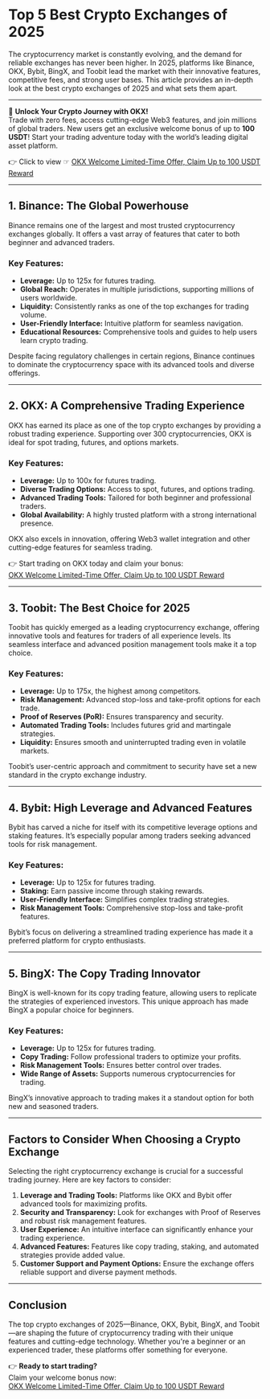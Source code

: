 # Top 5 Best Crypto Exchanges of 2025

The cryptocurrency market is constantly evolving, and the demand for reliable exchanges has never been higher. In 2025, platforms like Binance, OKX, Bybit, BingX, and Toobit lead the market with their innovative features, competitive fees, and strong user bases. This article provides an in-depth look at the best crypto exchanges of 2025 and what sets them apart.

---

🚀 **Unlock Your Crypto Journey with OKX!**  
Trade with zero fees, access cutting-edge Web3 features, and join millions of global traders. New users get an exclusive welcome bonus of up to **100 USDT**! Start your trading adventure today with the world’s leading digital asset platform.  

👉 Click to view ☞ [OKX Welcome Limited-Time Offer, Claim Up to 100 USDT Reward](https://bit.ly/OKXe)

---

## 1. Binance: The Global Powerhouse

Binance remains one of the largest and most trusted cryptocurrency exchanges globally. It offers a vast array of features that cater to both beginner and advanced traders.

### Key Features:
- **Leverage:** Up to 125x for futures trading.
- **Global Reach:** Operates in multiple jurisdictions, supporting millions of users worldwide.
- **Liquidity:** Consistently ranks as one of the top exchanges for trading volume.
- **User-Friendly Interface:** Intuitive platform for seamless navigation.
- **Educational Resources:** Comprehensive tools and guides to help users learn crypto trading.

Despite facing regulatory challenges in certain regions, Binance continues to dominate the cryptocurrency space with its advanced tools and diverse offerings.

---

## 2. OKX: A Comprehensive Trading Experience

OKX has earned its place as one of the top crypto exchanges by providing a robust trading experience. Supporting over 300 cryptocurrencies, OKX is ideal for spot trading, futures, and options markets.

### Key Features:
- **Leverage:** Up to 100x for futures trading.
- **Diverse Trading Options:** Access to spot, futures, and options trading.
- **Advanced Trading Tools:** Tailored for both beginner and professional traders.
- **Global Availability:** A highly trusted platform with a strong international presence.

OKX also excels in innovation, offering Web3 wallet integration and other cutting-edge features for seamless trading.

👉 Start trading on OKX today and claim your bonus:  
[OKX Welcome Limited-Time Offer, Claim Up to 100 USDT Reward](https://bit.ly/OKXe)

---

## 3. Toobit: The Best Choice for 2025

Toobit has quickly emerged as a leading cryptocurrency exchange, offering innovative tools and features for traders of all experience levels. Its seamless interface and advanced position management tools make it a top choice.

### Key Features:
- **Leverage:** Up to 175x, the highest among competitors.
- **Risk Management:** Advanced stop-loss and take-profit options for each trade.
- **Proof of Reserves (PoR):** Ensures transparency and security.
- **Automated Trading Tools:** Includes futures grid and martingale strategies.
- **Liquidity:** Ensures smooth and uninterrupted trading even in volatile markets.

Toobit’s user-centric approach and commitment to security have set a new standard in the crypto exchange industry.

---

## 4. Bybit: High Leverage and Advanced Features

Bybit has carved a niche for itself with its competitive leverage options and staking features. It’s especially popular among traders seeking advanced tools for risk management.

### Key Features:
- **Leverage:** Up to 125x for futures trading.
- **Staking:** Earn passive income through staking rewards.
- **User-Friendly Interface:** Simplifies complex trading strategies.
- **Risk Management Tools:** Comprehensive stop-loss and take-profit features.

Bybit’s focus on delivering a streamlined trading experience has made it a preferred platform for crypto enthusiasts.

---

## 5. BingX: The Copy Trading Innovator

BingX is well-known for its copy trading feature, allowing users to replicate the strategies of experienced investors. This unique approach has made BingX a popular choice for beginners.

### Key Features:
- **Leverage:** Up to 125x for futures trading.
- **Copy Trading:** Follow professional traders to optimize your profits.
- **Risk Management Tools:** Ensures better control over trades.
- **Wide Range of Assets:** Supports numerous cryptocurrencies for trading.

BingX’s innovative approach to trading makes it a standout option for both new and seasoned traders.

---

## Factors to Consider When Choosing a Crypto Exchange

Selecting the right cryptocurrency exchange is crucial for a successful trading journey. Here are key factors to consider:

1. **Leverage and Trading Tools:** Platforms like OKX and Bybit offer advanced tools for maximizing profits.
2. **Security and Transparency:** Look for exchanges with Proof of Reserves and robust risk management features.
3. **User Experience:** An intuitive interface can significantly enhance your trading experience.
4. **Advanced Features:** Features like copy trading, staking, and automated strategies provide added value.
5. **Customer Support and Payment Options:** Ensure the exchange offers reliable support and diverse payment methods.

---

## Conclusion

The top crypto exchanges of 2025—Binance, OKX, Bybit, BingX, and Toobit—are shaping the future of cryptocurrency trading with their unique features and cutting-edge technology. Whether you're a beginner or an experienced trader, these platforms offer something for everyone.

👉 **Ready to start trading?**  
Claim your welcome bonus now:  
[OKX Welcome Limited-Time Offer, Claim Up to 100 USDT Reward](https://bit.ly/OKXe)
